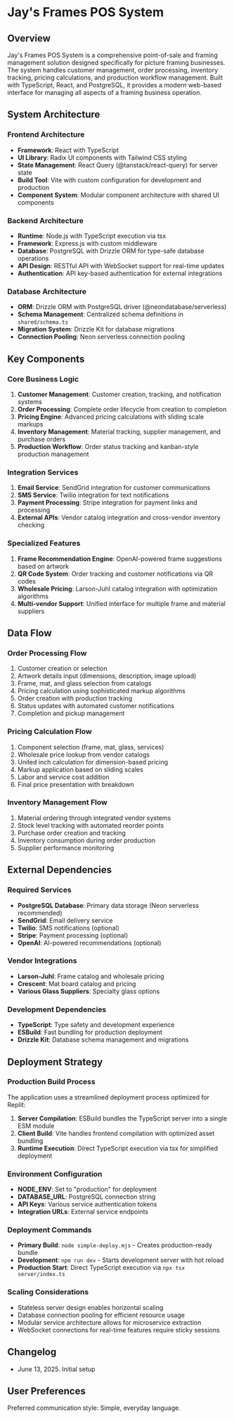 # Jay's Frames POS System

## Overview

Jay's Frames POS System is a comprehensive point-of-sale and framing management solution designed specifically for picture framing businesses. The system handles customer management, order processing, inventory tracking, pricing calculations, and production workflow management. Built with TypeScript, React, and PostgreSQL, it provides a modern web-based interface for managing all aspects of a framing business operation.

## System Architecture

### Frontend Architecture
- **Framework**: React with TypeScript
- **UI Library**: Radix UI components with Tailwind CSS styling
- **State Management**: React Query (@tanstack/react-query) for server state
- **Build Tool**: Vite with custom configuration for development and production
- **Component System**: Modular component architecture with shared UI components

### Backend Architecture
- **Runtime**: Node.js with TypeScript execution via tsx
- **Framework**: Express.js with custom middleware
- **Database**: PostgreSQL with Drizzle ORM for type-safe database operations
- **API Design**: RESTful API with WebSocket support for real-time updates
- **Authentication**: API key-based authentication for external integrations

### Database Architecture
- **ORM**: Drizzle ORM with PostgreSQL driver (@neondatabase/serverless)
- **Schema Management**: Centralized schema definitions in `shared/schema.ts`
- **Migration System**: Drizzle Kit for database migrations
- **Connection Pooling**: Neon serverless connection pooling

## Key Components

### Core Business Logic
1. **Customer Management**: Customer creation, tracking, and notification systems
2. **Order Processing**: Complete order lifecycle from creation to completion
3. **Pricing Engine**: Advanced pricing calculations with sliding scale markups
4. **Inventory Management**: Material tracking, supplier management, and purchase orders
5. **Production Workflow**: Order status tracking and kanban-style production management

### Integration Services
1. **Email Service**: SendGrid integration for customer communications
2. **SMS Service**: Twilio integration for text notifications
3. **Payment Processing**: Stripe integration for payment links and processing
4. **External APIs**: Vendor catalog integration and cross-vendor inventory checking

### Specialized Features
1. **Frame Recommendation Engine**: OpenAI-powered frame suggestions based on artwork
2. **QR Code System**: Order tracking and customer notifications via QR codes
3. **Wholesale Pricing**: Larson-Juhl catalog integration with optimization algorithms
4. **Multi-vendor Support**: Unified interface for multiple frame and material suppliers

## Data Flow

### Order Processing Flow
1. Customer creation or selection
2. Artwork details input (dimensions, description, image upload)
3. Frame, mat, and glass selection from catalogs
4. Pricing calculation using sophisticated markup algorithms
5. Order creation with production tracking
6. Status updates with automated customer notifications
7. Completion and pickup management

### Pricing Calculation Flow
1. Component selection (frame, mat, glass, services)
2. Wholesale price lookup from vendor catalogs
3. United inch calculation for dimension-based pricing
4. Markup application based on sliding scales
5. Labor and service cost addition
6. Final price presentation with breakdown

### Inventory Management Flow
1. Material ordering through integrated vendor systems
2. Stock level tracking with automated reorder points
3. Purchase order creation and tracking
4. Inventory consumption during order production
5. Supplier performance monitoring

## External Dependencies

### Required Services
- **PostgreSQL Database**: Primary data storage (Neon serverless recommended)
- **SendGrid**: Email delivery service
- **Twilio**: SMS notifications (optional)
- **Stripe**: Payment processing (optional)
- **OpenAI**: AI-powered recommendations (optional)

### Vendor Integrations
- **Larson-Juhl**: Frame catalog and wholesale pricing
- **Crescent**: Mat board catalog and pricing
- **Various Glass Suppliers**: Specialty glass options

### Development Dependencies
- **TypeScript**: Type safety and development experience
- **ESBuild**: Fast bundling for production deployment
- **Drizzle Kit**: Database schema management and migrations

## Deployment Strategy

### Production Build Process
The application uses a streamlined deployment process optimized for Replit:

1. **Server Compilation**: ESBuild bundles the TypeScript server into a single ESM module
2. **Client Build**: Vite handles frontend compilation with optimized asset bundling
3. **Runtime Execution**: Direct TypeScript execution via tsx for simplified deployment

### Environment Configuration
- **NODE_ENV**: Set to "production" for deployment
- **DATABASE_URL**: PostgreSQL connection string
- **API Keys**: Various service authentication tokens
- **Integration URLs**: External service endpoints

### Deployment Commands
- **Primary Build**: `node simple-deploy.mjs` - Creates production-ready bundle
- **Development**: `npm run dev` - Starts development server with hot reload
- **Production Start**: Direct TypeScript execution via `npx tsx server/index.ts`

### Scaling Considerations
- Stateless server design enables horizontal scaling
- Database connection pooling for efficient resource usage
- Modular service architecture allows for microservice extraction
- WebSocket connections for real-time features require sticky sessions

## Changelog
- June 13, 2025. Initial setup

## User Preferences

Preferred communication style: Simple, everyday language.